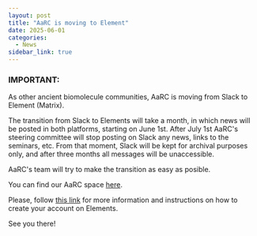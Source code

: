 ```yaml
---
layout: post
title: "AaRC is moving to Element"
date: 2025-06-01
categories:
  - News
sidebar_link: true
---
```

### IMPORTANT:

As other ancient biomolecule communities, AaRC is moving from Slack to Element (Matrix). 

The transition from Slack to Elements will take a month, in which news will be posted in both platforms, starting on June 1st. After July 1st AaRC's steering committee will stop posting on Slack any news, 
links to the seminars, etc. From that moment, Slack will be kept for archival purposes only, and after three months all messages will be unaccessible. 

AaRC's team will try to make the transition as easy as posible.

You can find our AaRC space [here](https://matrix.to/#/#aarc:archaeo.social).

Please, follow [this link](https://www.isbarch.org/chat) for more information and instructions on how to create your account on Elements.

See you there!
